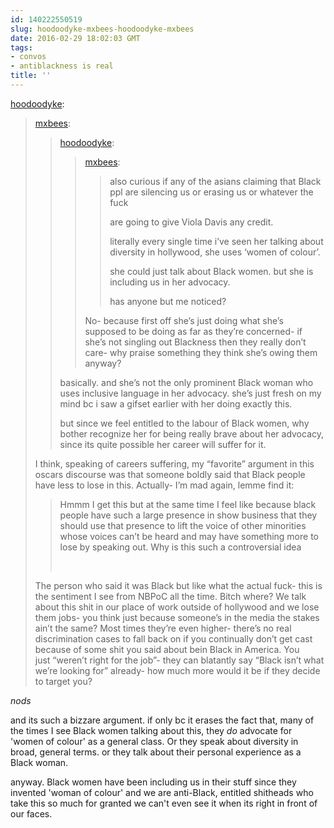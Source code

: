 ```yaml
---
id: 140222550519
slug: hoodoodyke-mxbees-hoodoodyke-mxbees
date: 2016-02-29 18:02:03 GMT
tags:
- convos
- antiblackness is real
title: ''
---
```

<p><a class="tumblr_blog" href="http://hoodoodyke.tumblr.com/post/140222261959">hoodoodyke</a>:</p>
<blockquote>
<p><a class="tumblr_blog" href="http://mxbees.tumblr.com/post/140221985609">mxbees</a>:</p>
<blockquote>
<p><a class="tumblr_blog" href="http://hoodoodyke.tumblr.com/post/140221783434">hoodoodyke</a>:</p>
<blockquote>
<p><a class="tumblr_blog" href="http://mxbees.tumblr.com/post/140220214854">mxbees</a>:</p>
<blockquote>
<p>also curious if any of the asians claiming that Black ppl are silencing us or erasing us or whatever the fuck</p>

<p>are going to give Viola Davis any credit.</p>

<p>literally every single time i’ve seen her talking about diversity in hollywood, she uses ‘women of colour’.</p>

<p>she could just talk about Black women. but she is including us in her advocacy.</p>

<p>has anyone but me noticed?</p>
</blockquote>
<p>No- because first off she’s just doing what she’s supposed to be doing as far as they’re concerned- if she’s not singling out Blackness then they really don’t care- why praise something they think she’s owing them anyway?</p>
</blockquote>
<p>basically. and she’s not the only prominent Black woman who uses inclusive language in her advocacy. she’s just fresh on my mind bc i saw a gifset earlier with her doing exactly this.</p>

<p>but since we feel entitled to the labour of Black women, why bother recognize her for being really brave about her advocacy, since its quite possible her career will suffer for it.</p>
</blockquote>
<p>I think, speaking of careers suffering, my “favorite” argument in this oscars discourse was that someone boldly said that Black people have less to lose in this. Actually- I’m mad again, lemme find it:</p>

<blockquote><p>

Hmmm I get this but at the same time I feel like because black people have such a large presence in show business that they should use that presence to lift the voice of other minorities whose voices can’t be heard and may have something more to lose by speaking out. Why is this such a controversial idea

<br></p></blockquote>

<p>The person who said it was Black but like what the actual fuck- this is the sentiment I see from NBPoC all the time. Bitch where? We talk about this shit in our place of work outside of hollywood and we lose them jobs- you think just because someone’s in the media the stakes ain’t the same? Most times they’re even higher- there’s no real discrimination cases to fall back on if you continually don’t get cast because of some shit you said about bein Black in America. You just “weren’t right for the job”- they can blatantly say “Black isn’t what we’re looking for” already- how much more would it be if they decide to target you?</p>
</blockquote>

*nods*

and its such a bizzare argument. if only bc it erases the fact that, many of the times I see Black women talking about this, they *do* advocate for 'women of colour' as a general class. Or they speak about diversity in broad, general terms. or they talk about their personal experience as a Black woman.

anyway. Black women have been including us in their stuff since they invented 'woman of colour' and we are anti-Black, entitled shitheads who take this so much for granted we can't even see it when its right in front of our faces.